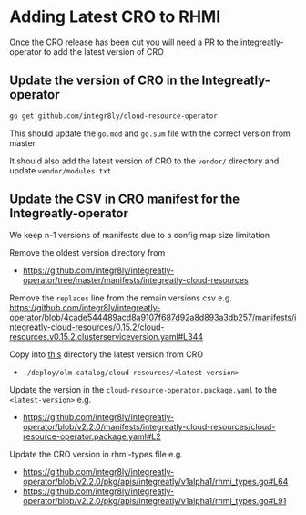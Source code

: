 # Adding Latest CRO to RHMI
Once the CRO release has been cut you will need a PR to the integreatly-operator to
add the latest version of CRO

## Update the version of CRO in the Integreatly-operator

```bash
go get github.com/integr8ly/cloud-resource-operator
```
This should update the `go.mod` and `go.sum` file with the correct version from master

It should also add the latest version of CRO to the `vendor/` directory and update
`vendor/modules.txt`

## Update the CSV in CRO manifest for the Integreatly-operator
We keep n-1 versions of manifests due to a config map size limitation

Remove the oldest version directory from 
- https://github.com/integr8ly/integreatly-operator/tree/master/manifests/integreatly-cloud-resources

Remove the `replaces` line from the remain versions csv
e.g. https://github.com/integr8ly/integreatly-operator/blob/4cade544489acd8a9107f687d92a8d893a3db257/manifests/integreatly-cloud-resources/0.15.2/cloud-resources.v0.15.2.clusterserviceversion.yaml#L344

Copy into [this](https://github.com/integr8ly/integreatly-operator/tree/master/manifests/integreatly-cloud-resources) directory the latest version from CRO 
- `./deploy/olm-catalog/cloud-resources/<latest-version>`

Update the version in the `cloud-resource-operator.package.yaml` to the `<latest-version>`
e.g. 
- https://github.com/integr8ly/integreatly-operator/blob/v2.2.0/manifests/integreatly-cloud-resources/cloud-resource-operator.package.yaml#L2

Update the CRO version in rhmi-types file
e.g. 
- https://github.com/integr8ly/integreatly-operator/blob/v2.2.0/pkg/apis/integreatly/v1alpha1/rhmi_types.go#L64
- https://github.com/integr8ly/integreatly-operator/blob/v2.2.0/pkg/apis/integreatly/v1alpha1/rhmi_types.go#L91



